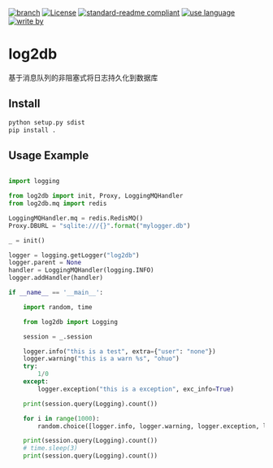 [![branch](https://img.shields.io/badge/branch-master-brightgreen.svg)](https://github.com/xiaodongxiexie/autoSlowSQLKiller)
[![License](https://img.shields.io/badge/license-MIT-blue.svg)](https://github.com/xiaodongxiexie/autoSlowSQLKiller)
[![standard-readme compliant](https://img.shields.io/badge/readme%20style-standard-brightgreen.svg?style=flat-square)](https://github.com/xiaodongxiexie/autoSlowSQLKiller)
[![use language](https://img.shields.io/badge/language-python3-orange.svg)](https://github.com/xiaodongxiexie/autoSlowSQLKiller)
[![write by](https://jaywcjlove.github.io/sb/lang/chinese.svg)](https://github.com/xiaodongxiexie/autoSlowSQLKiller)

# log2db
基于消息队列的非阻塞式将日志持久化到数据库

## Install

```cmd
python setup.py sdist
pip install .
```

## Usage Example
```python

import logging

from log2db import init, Proxy, LoggingMQHandler
from log2db.mq import redis

LoggingMQHandler.mq = redis.RedisMQ()
Proxy.DBURL = "sqlite:///{}".format("mylogger.db")

_ = init()

logger = logging.getLogger("log2db")
logger.parent = None
handler = LoggingMQHandler(logging.INFO)
logger.addHandler(handler)

if __name__ == '__main__':

    import random, time

    from log2db import Logging

    session = _.session

    logger.info("this is a test", extra={"user": "none"})
    logger.warning("this is a warn %s", "ohuo")
    try:
        1/0
    except:
        logger.exception("this is a exception", exc_info=True)

    print(session.query(Logging).count())

    for i in range(1000):
        random.choice([logger.info, logger.warning, logger.exception, logger.debug])(i)

    print(session.query(Logging).count())
    # time.sleep(3)
    print(session.query(Logging).count())

```
